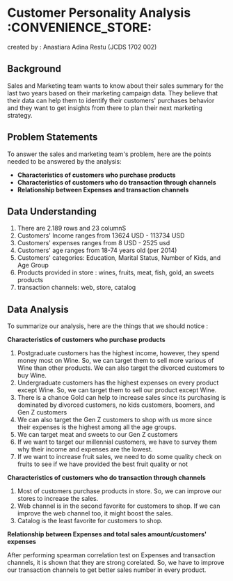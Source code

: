 # Customer Personality Analysis :CONVENIENCE_STORE:

created by : Anastiara Adina Restu (JCDS 1702 002)

## Background

Sales and Marketing team wants to know about their sales summary for the last two years based on their marketing campaign data. They believe that their data can help them to identify their customers' purchases behavior and they want to get insights from there to plan their next marketing strategy.

## Problem Statements

To answer the sales and marketing team's problem, here are the points needed to be answered by the analysis:

- **Characteristics of customers who purchase products**
- **Characteristics of customers who do transaction through channels**
- **Relationship between Expenses and transaction channels**

## Data Understanding

1. There are 2.189 rows and 23 columnS
2. Customers' Income ranges from 13624 USD - 113734 USD
3. Customers' expenses ranges from 8 USD - 2525 usd
4. Customers' age ranges from 18-74 years old (per 2014)
5. Customers' categories: Education, Marital Status, Number of Kids, and Age Group
6. Products provided in store : wines, fruits, meat, fish, gold, an sweets products
7. transaction channels: web, store, catalog

## Data Analysis

To summarize our analysis, here are the things that we should notice :

**Characteristics of customers who purchase products**

1. Postgraduate customers has the highest income, however, they spend money most on Wine. So, we can target them to sell more various of Wine than other products. We can also target the divorced customers to buy Wine. 
2. Undergraduate customers has the highest expenses on every product except Wine. So, we can target them to sell our product except Wine.
3. There is a chance Gold can help to increase sales since its purchasing is dominated by divorced customers, no kids customers, boomers, and  Gen Z customers
4. We can also target the Gen Z customers to shop with us more since their expenses is the highest among all the age groups.
5. We can target meat and sweets to our Gen Z customers
6. If we want to target our millennial customers, we have to survey them why their income and expenses are the lowest.
7. If we want to increase fruit sales, we need to do some quality check on fruits to see if we have provided the best fruit quality or not

**Characteristics of customers who do transaction through channels**

1. Most of customers purchase products in store. So, we can improve our stores to increase the sales.
2. Web channel is in the second favorite for customers to shop. If we can improve the web channel too, it might boost the sales.
3. Catalog is the least favorite for customers to shop. 

**Relationship between Expenses and total sales amount/customers' expenses**

After performing spearman correlation test on Expenses and transaction channels, it is shown that they are strong corelated. So, we have to improve our transaction channels to get better sales number in every product.

